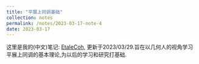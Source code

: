 ```yaml
---
title: "平展上同调基础"
collection: notes
permalink: /notes/2023-03-17-note-4
date: 2023-03-17
---
```

这里是我的(中文)笔记: [EtaleCoh](https://dvlxlwz.github.io/files/EtaleCoh.pdf), 更新于2023/03/29.旨在以几何人的视角学习平展上同调的基本理论,为以后的学习和研究打基础.
